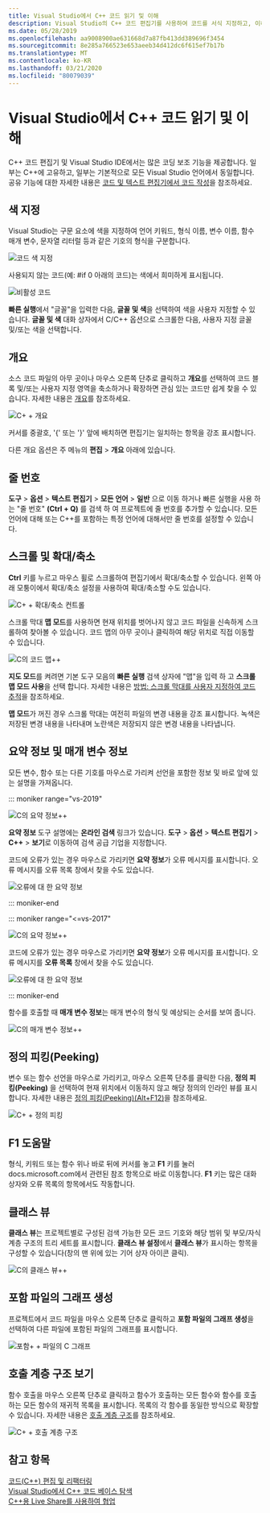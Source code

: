 ```yaml
---
title: Visual Studio에서 C++ 코드 읽기 및 이해
description: Visual Studio의 C++ 코드 편집기를 사용하여 코드를 서식 지정하고, 이해합니다.
ms.date: 05/28/2019
ms.openlocfilehash: aa9008900ae631668d7a87fb413dd389696f3454
ms.sourcegitcommit: 8e285a766523e653aeeb34d412dc6f615ef7b17b
ms.translationtype: MT
ms.contentlocale: ko-KR
ms.lasthandoff: 03/21/2020
ms.locfileid: "80079039"
---
```

# <a name="read-and-understand-c-code-in-visual-studio"></a>Visual Studio에서 C++ 코드 읽기 및 이해

C++ 코드 편집기 및 Visual Studio IDE에서는 많은 코딩 보조 기능을 제공합니다. 일부는 C++에 고유하고, 일부는 기본적으로 모든 Visual Studio 언어에서 동일합니다. 공유 기능에 대한 자세한 내용은 [코드 및 텍스트 편집기에서 코드 작성](/visualstudio/ide/writing-code-in-the-code-and-text-editor)을 참조하세요.  

## <a name="colorization"></a>색 지정

Visual Studio는 구문 요소에 색을 지정하여 언어 키워드, 형식 이름, 변수 이름, 함수 매개 변수, 문자열 리터럴 등과 같은 기호의 형식을 구분합니다.

![코드 색 지정](../ide/media/code-outline-colorization.png "C++색상화")

사용되지 않는 코드(예: #if 0 아래의 코드)는 색에서 희미하게 표시됩니다.

![비활성 코드](../ide/media/inactive-code-cpp.png "C++비활성 코드")

**빠른 실행**에서 "글꼴"을 입력한 다음, **글꼴 및 색**을 선택하여 색을 사용자 지정할 수 있습니다. **글꼴 및 색** 대화 상자에서 C/C++ 옵션으로 스크롤한 다음, 사용자 지정 글꼴 및/또는 색을 선택합니다.

## <a name="outlining"></a>개요

소스 코드 파일의 아무 곳이나 마우스 오른쪽 단추로 클릭하고 **개요**를 선택하여 코드 블록 및/또는 사용자 지정 영역을 축소하거나 확장하면 관심 있는 코드만 쉽게 찾을 수 있습니다. 자세한 내용은 [개요](/visualstudio/ide/outlining)를 참조하세요.

![C&#43; &#43; 개요](../ide/media/vs2015_cpp_outlining.png "개요")

커서를 중괄호, '{' 또는 '}' 앞에 배치하면 편집기는 일치하는 항목을 강조 표시합니다.

다른 개요 옵션은 주 메뉴의 **편집** > **개요** 아래에 있습니다.

## <a name="line-numbers"></a>줄 번호

**도구** > **옵션** > **텍스트 편집기** > **모든 언어** > **일반** 으로 이동 하거나 빠른 실행을 사용 하는 "줄 번호" **(Ctrl + Q)** 를 검색 하 여 프로젝트에 줄 번호를 추가할 수 있습니다. 모든 언어에 대해 또는 C++를 포함하는 특정 언어에 대해서만 줄 번호를 설정할 수 있습니다.

## <a name="scroll-and-zoom"></a>스크롤 및 확대/축소

**Ctrl** 키를 누르고 마우스 휠로 스크롤하여 편집기에서 확대/축소할 수 있습니다. 왼쪽 아래 모퉁이에서 확대/축소 설정을 사용하여 확대/축소할 수도 있습니다.

![C&#43; &#43; 확대/축소 컨트롤](../ide/media/zoom-control.png "확대/축소 컨트롤")

스크롤 막대 **맵 모드**를 사용하면 현재 위치를 벗어나지 않고 코드 파일을 신속하게 스크롤하여 찾아볼 수 있습니다. 코드 맵의 아무 곳이나 클릭하여 해당 위치로 직접 이동할 수 있습니다.

![C의 코드 맵&#43;&#43;](../ide/media/vs2015-cpp-code-map.png "코드 맵")

**지도 모드**를 켜려면 기본 도구 모음의 **빠른 실행** 검색 상자에 "맵"을 입력 하 고 **스크롤 맵 모드 사용**을 선택 합니다. 자세한 내용은 [방법: 스크롤 막대를 사용자 지정하여 코드 추적](/visualstudio/ide/how-to-track-your-code-by-customizing-the-scrollbar)을 참조하세요.

**맵 모드**가 꺼진 경우 스크롤 막대는 여전히 파일의 변경 내용을 강조 표시합니다. 녹색은 저장된 변경 내용을 나타내며 노란색은 저장되지 않은 변경 내용을 나타냅니다.

## <a name="quick-info-and-parameter-info"></a>요약 정보 및 매개 변수 정보

모든 변수, 함수 또는 다른 기호를 마우스로 가리켜 선언을 포함한 정보 및 바로 앞에 있는 설명을 가져옵니다.

::: moniker range="vs-2019"

![C의 요약 정보&#43;&#43;](../ide/media/quick-info-vs2019.png "요약 정보")

**요약 정보** 도구 설명에는 **온라인 검색** 링크가 있습니다. **도구** > **옵션** > **텍스트 편집기** > **C++**  > **보기**로 이동하여 검색 공급 기업을 지정합니다.

코드에 오류가 있는 경우 마우스로 가리키면 **요약 정보**가 오류 메시지를 표시합니다. 오류 메시지를 오류 목록 창에서 찾을 수도 있습니다.

![오류에 대 한 요약 정보](../ide/media/quickinfo-on-error.png "오류에 대 한 요약 정보")

::: moniker-end

::: moniker range="<=vs-2017"

![C의 요약 정보&#43;&#43;](../ide/media/quick-info.png "요약 정보")

코드에 오류가 있는 경우 마우스로 가리키면 **요약 정보**가 오류 메시지를 표시합니다. 오류 메시지를 **오류 목록** 창에서 찾을 수도 있습니다.

![오류에 대 한 요약 정보](../ide/media/quickinfo-on-error.png "오류에 대 한 요약 정보")

::: moniker-end

함수를 호출할 때 **매개 변수 정보**는 매개 변수의 형식 및 예상되는 순서를 보여 줍니다.

![C의 매개 변수 정보&#43;&#43;](../ide/media/parameter-info.png "매개 변수 정보")

## <a name="peek-definition"></a>정의 피킹(Peeking)

변수 또는 함수 선언을 마우스로 가리키고, 마우스 오른쪽 단추를 클릭한 다음, **정의 피킹(Peeking)** 을 선택하여 현재 위치에서 이동하지 않고 해당 정의의 인라인 뷰를 표시합니다. 자세한 내용은 [정의 피킹(Peeking)(Alt+F12)](/visualstudio/ide/how-to-view-and-edit-code-by-using-peek-definition-alt-plus-f12)을 참조하세요.

![C&#43; &#43; 정의 피킹](../ide/media/vs2015_cpp_peek_definition.png "vs2015_cpp_peek_definition")

##  <a name="f1-help"></a>F1 도움말

형식, 키워드 또는 함수 위나 바로 뒤에 커서를 놓고 **F1** 키를 눌러 docs.microsoft.com에서 관련된 참조 항목으로 바로 이동합니다. **F1** 키는 많은 대화 상자와 오류 목록의 항목에서도 작동합니다.

## <a name="class-view"></a>클래스 뷰

**클래스 뷰**는 프로젝트별로 구성된 검색 가능한 모든 코드 기호와 해당 범위 및 부모/자식 계층 구조의 트리 세트를 표시합니다. **클래스 뷰 설정**에서 **클래스 뷰**가 표시하는 항목을 구성할 수 있습니다(창의 맨 위에 있는 기어 상자 아이콘 클릭).

![C의 클래스 뷰&#43;&#43;](../ide/media/class-view.png "클래스 뷰")

## <a name="generate-graph-of-include-files"></a>포함 파일의 그래프 생성

프로젝트에서 코드 파일을 마우스 오른쪽 단추로 클릭하고 **포함 파일의 그래프 생성**을 선택하여 다른 파일에 포함된 파일의 그래프를 표시합니다.

![포함&#43; &#43; 파일의 C 그래프](../ide/media/vs2015_cpp_include_graph.png "vs2015_cpp_include_graph")

## <a name="view-call-hierarchy"></a>호출 계층 구조 보기

함수 호출을 마우스 오른쪽 단추로 클릭하고 함수가 호출하는 모든 함수와 함수를 호출하는 모든 함수의 재귀적 목록을 표시합니다. 목록의 각 함수를 동일한 방식으로 확장할 수 있습니다. 자세한 내용은 [호출 계층 구조](/visualstudio/ide/reference/call-hierarchy)를 참조하세요.

![C&#43; &#43; 호출 계층 구조](../ide/media/vs2015_cpp_call_hierarchy.png "vs2015_cpp_call_hierarchy")

## <a name="see-also"></a>참고 항목

[코드(C++) 편집 및 리팩터링](writing-and-refactoring-code-cpp.md)</br>
[Visual Studio에서 C++ 코드 베이스 탐색](navigate-code-cpp.md)</br>
[C++용 Live Share를 사용하여 협업](live-share-cpp.md)
